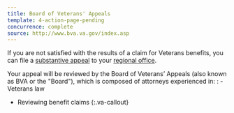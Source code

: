 ```yaml
---
title: Board of Veterans' Appeals
template: 4-action-page-pending
concurrence: complete
source: http://www.bva.va.gov/index.asp
---
```


If you are not satisfied with the results of a claim for Veterans benefits, you can file a [substantive appeal](http://www.va.gov/vaforms/va/pdf/VA9.pdf) to your [regional office](http://www.benefits.va.gov/benefits/offices.asp).

Your appeal will be reviewed by the Board of Veterans’ Appeals (also known as BVA or the "Board"), which is composed of attorneys experienced in:
: - Veterans law
  - Reviewing benefit claims
{:.va-callout}